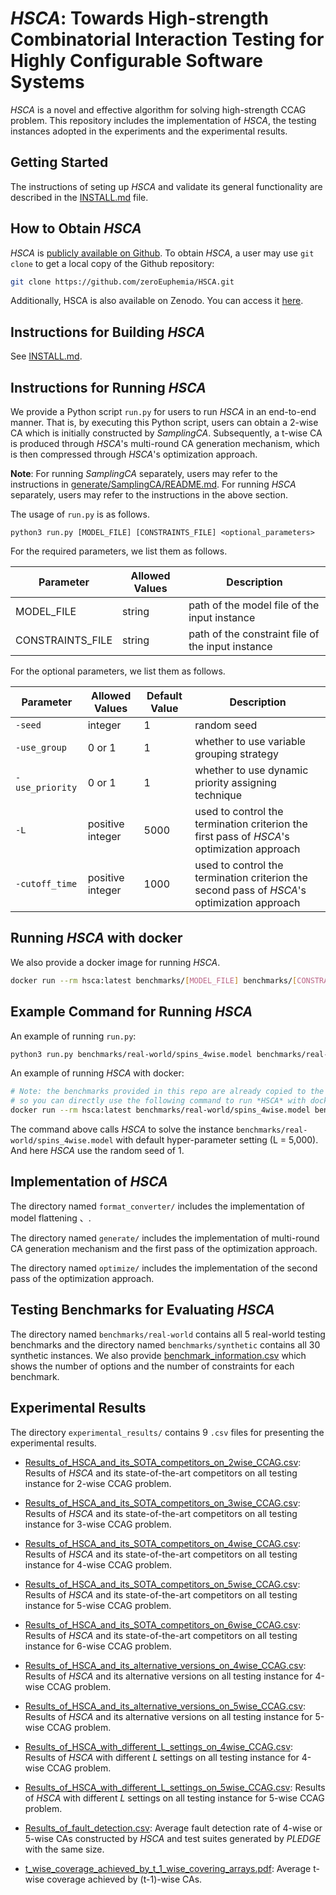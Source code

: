 # *HSCA*: Towards High-strength Combinatorial Interaction Testing for Highly Configurable Software Systems

*HSCA* is a novel and effective algorithm for solving high-strength CCAG problem.
This repository includes the implementation of *HSCA*, the testing instances adopted in the experiments and the experimental results.

## Getting Started
The instructions of seting up *HSCA* and validate its general functionality are described in the [INSTALL.md](INSTALL.md) file.

## How to Obtain *HSCA*

*HSCA* is [publicly available on Github](https://github.com/zeroEuphemia/HSCA). To obtain *HSCA*, a user may use `git clone` to get a local copy of the Github repository:

```sh
git clone https://github.com/zeroEuphemia/HSCA.git
```

Additionally, HSCA is also available on Zenodo. You can access it [here](https://doi.org/10.5281/zenodo.14732179).

## Instructions for Building *HSCA*

See [INSTALL.md](INSTALL.md).

## Instructions for Running *HSCA*

We provide a Python script `run.py` for users to run *HSCA* in an end-to-end manner. That is, by executing this Python script, users can obtain a 2-wise CA which is initially constructed by *SamplingCA*. Subsequently, a t-wise CA is produced through *HSCA*'s multi-round CA generation mechanism, which is then compressed through *HSCA*'s optimization approach.

**Note**: For running *SamplingCA* separately, users may refer to the instructions in [generate/SamplingCA/README.md](https://github.com/zeroEuphemia/HSCA/tree/main/generate/SamplingCA/README.md). For running *HSCA* separately, users may refer to the instructions in the above section.

The usage of `run.py` is as follows.
```
python3 run.py [MODEL_FILE] [CONSTRAINTS_FILE] <optional_parameters>
```

For the required parameters, we list them as follows. 

| Parameter | Allowed Values | Description |
| - | - | - |
| MODEL_FILE | string | path of the model file of the input instance |
| CONSTRAINTS_FILE | string | path of the constraint file of the input instance |

For the optional parameters, we list them as follows.

| Parameter | Allowed Values | Default Value | Description | 
| - | - | - | - |
| `-seed` | integer | 1 | random seed |
| `-use_group` | 0 or 1 | 1 | whether to use variable grouping strategy |
|  `-use_priority` | 0 or 1 | 1 | whether to use dynamic priority assigning technique |
| `-L` | positive integer | 5000 | used to control the termination criterion the first pass of *HSCA*'s optimization approach |
| `-cutoff_time` | positive integer | 1000 | used to control the termination criterion the second pass of *HSCA*'s optimization approach |

## Running *HSCA* with docker

We also provide a docker image for running *HSCA*.

```sh
docker run --rm hsca:latest benchmarks/[MODEL_FILE] benchmarks/[CONSTRAINTS_FILE] <optional_parameters>
```

## Example Command for Running *HSCA*

An example of running `run.py`:
```sh
python3 run.py benchmarks/real-world/spins_4wise.model benchmarks/real-world/spins.constraints -seed 1
```

An example of running *HSCA* with docker:
```sh
# Note: the benchmarks provided in this repo are already copied to the docker image,
# so you can directly use the following command to run *HSCA* with docker. (no more volume mapping is needed)
docker run --rm hsca:latest benchmarks/real-world/spins_4wise.model benchmarks/real-world/spins.constraints -seed 1
```

The command above calls *HSCA* to solve the instance `benchmarks/real-world/spins_4wise.model` with default hyper-parameter setting (L = 5,000). And here *HSCA* use the random seed of 1.

## Implementation of *HSCA*

The directory named `format_converter/` includes the implementation of model flattening 、.

The directory named `generate/` includes the implementation of multi-round CA generation mechanism and the first pass of the optimization approach.

The directory named `optimize/` includes the implementation of the second pass of the optimization approach.

## Testing Benchmarks for Evaluating *HSCA*

The directory named `benchmarks/real-world` contains all 5 real-world testing benchmarks and the directory named `benchmarks/synthetic` contains all 30 synthetic instances. We also provide [benchmark_information.csv](benchmark_information.csv) which shows the number of options and the number of constraints for each benchmark.

## Experimental Results

The directory `experimental_results/` contains 9 `.csv` files for presenting the experimental results.

+ [Results_of_HSCA_and_its_SOTA_competitors_on_2wise_CCAG.csv](https://github.com/zeroEuphemia/HSCA/blob/main/experimental_results/Results_of_HSCA_and_its_SOTA_competitors_on_2wise_CCAG.csv): Results of *HSCA* and its state-of-the-art competitors on all testing instance for 2-wise CCAG problem.

+ [Results_of_HSCA_and_its_SOTA_competitors_on_3wise_CCAG.csv](https://github.com/zeroEuphemia/HSCA/blob/main/experimental_results/Results_of_HSCA_and_its_SOTA_competitors_on_3wise_CCAG.csv): Results of *HSCA* and its state-of-the-art competitors on all testing instance for 3-wise CCAG problem.

+ [Results_of_HSCA_and_its_SOTA_competitors_on_4wise_CCAG.csv](https://github.com/zeroEuphemia/HSCA/blob/main/experimental_results/Results_of_HSCA_and_its_SOTA_competitors_on_4wise_CCAG.csv): Results of *HSCA* and its state-of-the-art competitors on all testing instance for 4-wise CCAG problem.

+ [Results_of_HSCA_and_its_SOTA_competitors_on_5wise_CCAG.csv](https://github.com/zeroEuphemia/HSCA/blob/main/experimental_results/Results_of_HSCA_and_its_SOTA_competitors_on_5wise_CCAG.csv): Results of *HSCA* and its state-of-the-art competitors on all testing instance for 5-wise CCAG problem.

+ [Results_of_HSCA_and_its_SOTA_competitors_on_6wise_CCAG.csv](https://github.com/zeroEuphemia/HSCA/blob/main/experimental_results/Results_of_HSCA_and_its_SOTA_competitors_on_6wise_CCAG.csv): Results of *HSCA* and its state-of-the-art competitors on all testing instance for 6-wise CCAG problem.

+ [Results_of_HSCA_and_its_alternative_versions_on_4wise_CCAG.csv](https://github.com/zeroEuphemia/HSCA/blob/main/experimental_results/Results_of_HSCA_and_its_alternative_versions_on_4wise_CCAG.csv): Results of *HSCA* and its alternative versions on all testing instance for 4-wise CCAG problem.

+ [Results_of_HSCA_and_its_alternative_versions_on_5wise_CCAG.csv](https://github.com/zeroEuphemia/HSCA/blob/main/experimental_results/Results_of_HSCA_and_its_alternative_versions_on_5wise_CCAG.csv): Results of *HSCA* and its alternative versions on all testing instance for 5-wise CCAG problem.

+ [Results_of_HSCA_with_different_L_settings_on_4wise_CCAG.csv](https://github.com/zeroEuphemia/HSCA/blob/main/experimental_results/Results_of_HSCA_with_different_L_settings_on_4wise_CCAG.csv): Results of *HSCA* with different $L$ settings on all testing instance for 4-wise CCAG problem.

+ [Results_of_HSCA_with_different_L_settings_on_5wise_CCAG.csv](https://github.com/zeroEuphemia/HSCA/blob/main/experimental_results/Results_of_HSCA_with_different_L_settings_on_5wise_CCAG.csv): Results of *HSCA* with different $L$ settings on all testing instance for 5-wise CCAG problem.

+ [Results_of_fault_detection.csv](https://github.com/zeroEuphemia/HSCA/blob/main/experimental_results/Results_of_fault_detection.csv): Average fault detection rate of 4-wise or 5-wise CAs constructed by *HSCA* and test suites generated by *PLEDGE* with the same size.

+ [t_wise_coverage_achieved_by_t_1_wise_covering_arrays.pdf](https://github.com/zeroEuphemia/HSCA/blob/main/t_wise_coverage_achieved_by_t_1_wise_covering_arrays.pdf): Average t-wise coverage achieved by (t-1)-wise CAs.

